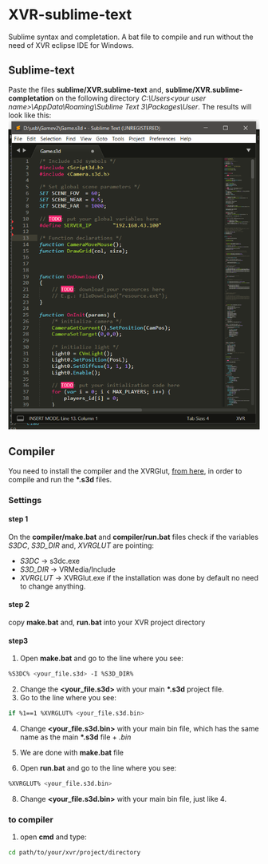 # XVR-sublime-text
Sublime syntax and completation. A bat file to compile and run without the need of XVR eclipse IDE for Windows.

## Sublime-text
Paste the files __sublime/XVR.sublime-text__ and, __sublime/XVR.sublime-completation__ on the following directory *C:\Users\<your user name>\AppData\Roaming\Sublime Text 3\Packages\User*. The results will look like this:
	![alt text](https://github.com/ckevar/XVR-sublime/blob/master/img/img.png)


## Compiler

You need to install the compiler and the XVRGlut, [from here](https://sourceforge.net/projects/xvrstudio/files/),  in order to compile and run the __*.s3d__ files.

### Settings

#### step 1
On the __compiler/make.bat__ and __compiler/run.bat__ files check if the variables *S3DC*, *S3D_DIR* and, *XVRGLUT* are pointing:
- *S3DC* -> s3dc.exe
- *S3D_DIR* -> VRMedia/Include
- *XVRGLUT* -> XVRGlut.exe
if the installation was done by default no need to change anything.

#### step 2
copy __make.bat__ and, __run.bat__ into your XVR project directory

####  step3 
1. Open __make.bat__ and go to the line where you see:
```bash
%S3DC% <your_file.s3d> -I %S3D_DIR%
```
2. Change the __<your_file.s3d>__ with your main __*.s3d__ project file.
3. Go to the line where you see:
```bash
if %1==1 %XVRGLUT% <your_file.s3d.bin>
```
4. Change __<your_file.s3d.bin>__ with your main bin file, which has the same name as the main __*.s3d__ file + _.bin_
5. We are done with __make.bat__ file

7. Open __run.bat__ and go to the line where you see:
```bash
%XVRGLUT% <your_file.s3d.bin>
```
8. Change __<your_file.s3d.bin>__ with your main bin file, just like 4. 

### to compiler
1. open __cmd__ and type:
```bash
cd path/to/your/xvr/project/directory
```